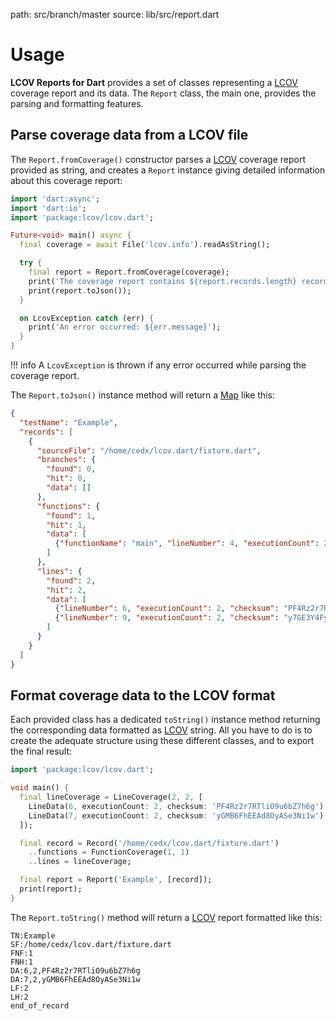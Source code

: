 path: src/branch/master
source: lib/src/report.dart

# Usage
**LCOV Reports for Dart** provides a set of classes representing a [LCOV](http://ltp.sourceforge.net/coverage/lcov.php) coverage report and its data.
The `Report` class, the main one, provides the parsing and formatting features.

## Parse coverage data from a LCOV file
The `Report.fromCoverage()` constructor parses a [LCOV](http://ltp.sourceforge.net/coverage/lcov.php) coverage report provided as string, and creates a `Report` instance giving detailed information about this coverage report:

```dart
import 'dart:async';
import 'dart:io';
import 'package:lcov/lcov.dart';

Future<void> main() async {
  final coverage = await File('lcov.info').readAsString();

  try {
    final report = Report.fromCoverage(coverage);
    print('The coverage report contains ${report.records.length} records:');
    print(report.toJson());
  }

  on LcovException catch (err) {
    print('An error occurred: ${err.message}');
  }
}
```

!!! info
    A `LcovException` is thrown if any error occurred while parsing the coverage report.

The `Report.toJson()` instance method will return a [Map](https://api.dartlang.org/stable/dart-core/Map-class.html) like this:

```json
{
  "testName": "Example",
  "records": [
    {
      "sourceFile": "/home/cedx/lcov.dart/fixture.dart",
      "branches": {
        "found": 0,
        "hit": 0,
        "data": []
      },
      "functions": {
        "found": 1,
        "hit": 1,
        "data": [
          {"functionName": "main", "lineNumber": 4, "executionCount": 2}
        ]
      },
      "lines": {
        "found": 2,
        "hit": 2,
        "data": [
          {"lineNumber": 6, "executionCount": 2, "checksum": "PF4Rz2r7RTliO9u6bZ7h6g"},
          {"lineNumber": 9, "executionCount": 2, "checksum": "y7GE3Y4FyXCeXcrtqgSVzw"}
        ]
      }
    }
  ]
}
```

## Format coverage data to the LCOV format
Each provided class has a dedicated `toString()` instance method returning the corresponding data formatted as [LCOV](http://ltp.sourceforge.net/coverage/lcov.php) string.
All you have to do is to create the adequate structure using these different classes, and to export the final result:

```dart
import 'package:lcov/lcov.dart';

void main() {
  final lineCoverage = LineCoverage(2, 2, [
    LineData(6, executionCount: 2, checksum: 'PF4Rz2r7RTliO9u6bZ7h6g'),
    LineData(7, executionCount: 2, checksum: 'yGMB6FhEEAd8OyASe3Ni1w')
  ]);

  final record = Record('/home/cedx/lcov.dart/fixture.dart')
    ..functions = FunctionCoverage(1, 1)
    ..lines = lineCoverage;

  final report = Report('Example', [record]);
  print(report);
}
```

The `Report.toString()` method will return a [LCOV](http://ltp.sourceforge.net/coverage/lcov.php) report formatted like this:

```
TN:Example
SF:/home/cedx/lcov.dart/fixture.dart
FNF:1
FNH:1
DA:6,2,PF4Rz2r7RTliO9u6bZ7h6g
DA:7,2,yGMB6FhEEAd8OyASe3Ni1w
LF:2
LH:2
end_of_record
```
